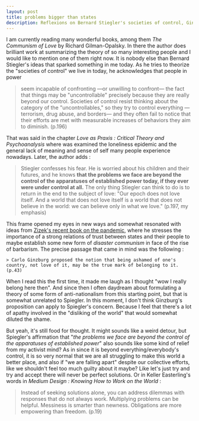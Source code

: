 ```yaml
---
layout: post
title: problems bigger than states
description: Reflexions on Bernard Stiegler's societies of control, Ginzburg's nationalism and Easterling's medium design
---
```


I am currently reading many wonderful books, among them _The Communism of Love_ by Richard Gilman-Opalsky. In there the author does brilliant work at summarizing the theory of so many interesting people and I would like to mention one of them right now. It is nobody else than Bernard Stiegler's ideas that sparked something in me today. As he tries to theorize the "societies of control" we live in today, he acknowledges that people in power 
  
   >  seem incapable of confronting —or unwilling to confront— the fact that things may be "uncontrollable" precisely because they are really beyond our control. Societies of control resist thinking about the category of the "uncontrollables," so they try to control everything —terrorism, drug abuse, and borders— and they often fail to notice that their efforts are met with measurable increases of behaviors they aim to diminish. (p.196)
  
  That was said in the chapter _Love as Praxis : Critical Theory and Psychoanalysis_ where was examined the loneliness epidemic and the general lack of meaning and sense of self many people experience nowadays. Later, the author adds :
  
  > Stiegler confesses his fear. He is worried about his children and their futures, and he knows **that the problems we face are beyond the control of the apparatuses of established power today, if they ever were under control at all.** The only thing Stiegler can think to do is to return in the end to the subject of love: "Our epoch does not love itself. And a world that does not love itself is a world that does not believe in the world: we can believe only in what we love." (p.197, my emphasis)
  
  This frame opened my eyes in new ways and somewhat resonated with ideas from [Zizek's recent book on the pandemic](https://www.ravirer.com/2021/01/31/zizek-pandemic-covid-19/), where he stresses the importance of a strong relations of trust between states and their people to maybe establish some new form of _disaster communism_ in face of the rise of barbarism. The precise passage that came in mind was the following : 
    
    > Carlo Ginzburg proposed the notion that being ashamed of one's country, not love of it, may be the true mark of belonging to it. (p.43)
    
  When I read this the first time, it made me laugh as I thought "wow I really belong here then". And since then I often daydream about formulating a theory of some form of anti-nationalism from this starting point, but that is somewhat unrelated to Spiegler. In this moment, I don't think Ginzburg's proposition can apply to Spiegler's concern. Because I feel that there's a lot of apathy involved in the "disliking of the world" that would somewhat diluted the shame.
  
  But yeah, it's still food for thought. It might sounds like a weird detour, but Spiegler's affirmation that "_the problems we face are beyond the control of the apparatuses of established power_" also sounds like some kind of relief from my activist mind? As in since it is beyond everything/everybody's control, it is so very normal that we are all struggling to make this world a better place, and also if "we are falling apart" despite our collective efforts, like we shouldn't feel too much guilty about it maybe? Like let's just try and try and accept there will never be perfect solutions. Or in Keller Easterling's words in _Medium Design : Knowing How to Work on the World_ :
    
  >   Instead of seeking solutions alone, you can address dilemmas with responses that do not always work. Multiplying problems can be helpful. Messiness is smarter than newness. Obligations are more empowering than freedom. (p.19)
